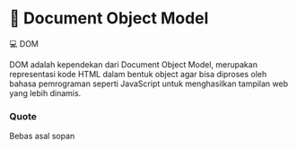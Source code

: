 # 💾 Document Object Model

💻 DOM 

DOM adalah kependekan dari Document Object Model, merupakan representasi kode HTML dalam bentuk object agar bisa diproses oleh bahasa pemrograman seperti JavaScript untuk menghasilkan tampilan web yang lebih dinamis.


### Quote

Bebas asal sopan
